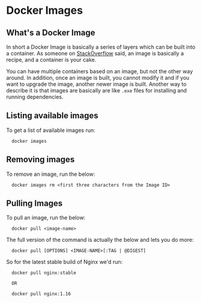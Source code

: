 # Docker Images
## What's a Docker Image
In short a Docker Image is basically a series of layers which can be built into a container. As someone on [StackOverflow](https://stackoverflow.com/questions/23735149/what-is-the-difference-between-a-docker-image-and-a-container) said, an image is basically a recipe, and a container is your cake.

You can have multiple containers based on an image, but not the other way around. In addition, once an image is built, you cannot modify it and if you want to upgrade the image, another newer image is built. Another way to describe it is that images are basically are like `.exe` files for installing and running dependencies.

## Listing available images
To get a list of available images run:
```
  docker images
```

## Removing images
To remove an image, run the below:
```
  docker images rm <first three characters from the Image ID>
```

## Pulling Images
To pull an image, run the below:
```
  docker pull <image-name>
```

The full version of the command is actually the below and lets you do more:
```
  docker pull [OPTIONS] <IMAGE-NAME>[:TAG | @DIGEST]
```

So for the latest stable build of Nginx we'd run:
```
  docker pull nginx:stable

  OR

  docker pull nginx:1.16
```